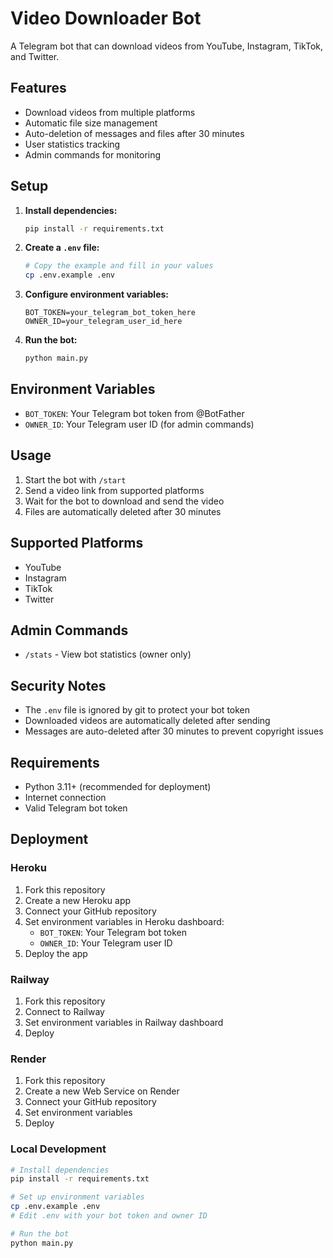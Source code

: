 # Video Downloader Bot

A Telegram bot that can download videos from YouTube, Instagram, TikTok, and Twitter.

## Features

- Download videos from multiple platforms
- Automatic file size management
- Auto-deletion of messages and files after 30 minutes
- User statistics tracking
- Admin commands for monitoring

## Setup

1. **Install dependencies:**
   ```bash
   pip install -r requirements.txt
   ```

2. **Create a `.env` file:**
   ```bash
   # Copy the example and fill in your values
   cp .env.example .env
   ```

3. **Configure environment variables:**
   ```
   BOT_TOKEN=your_telegram_bot_token_here
   OWNER_ID=your_telegram_user_id_here
   ```

4. **Run the bot:**
   ```bash
   python main.py
   ```

## Environment Variables

- `BOT_TOKEN`: Your Telegram bot token from @BotFather
- `OWNER_ID`: Your Telegram user ID (for admin commands)

## Usage

1. Start the bot with `/start`
2. Send a video link from supported platforms
3. Wait for the bot to download and send the video
4. Files are automatically deleted after 30 minutes

## Supported Platforms

- YouTube
- Instagram
- TikTok
- Twitter

## Admin Commands

- `/stats` - View bot statistics (owner only)

## Security Notes

- The `.env` file is ignored by git to protect your bot token
- Downloaded videos are automatically deleted after sending
- Messages are auto-deleted after 30 minutes to prevent copyright issues

## Requirements

- Python 3.11+ (recommended for deployment)
- Internet connection
- Valid Telegram bot token

## Deployment

### Heroku
1. Fork this repository
2. Create a new Heroku app
3. Connect your GitHub repository
4. Set environment variables in Heroku dashboard:
   - `BOT_TOKEN`: Your Telegram bot token
   - `OWNER_ID`: Your Telegram user ID
5. Deploy the app

### Railway
1. Fork this repository
2. Connect to Railway
3. Set environment variables in Railway dashboard
4. Deploy

### Render
1. Fork this repository
2. Create a new Web Service on Render
3. Connect your GitHub repository
4. Set environment variables
5. Deploy

### Local Development
```bash
# Install dependencies
pip install -r requirements.txt

# Set up environment variables
cp .env.example .env
# Edit .env with your bot token and owner ID

# Run the bot
python main.py
``` 